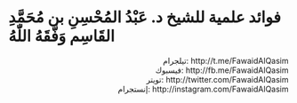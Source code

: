 # فوائد علمية للشيخ د. عَبْدُ المُحْسِنِ بن مُحَمَّدِ القَاسِم وَفَّقَهُ اللّٰهُ

<p align="right">
تيلجرام: <a>http://t.me/FawaidAlQasim</a><br/>
فيسبوك: <a>http://fb.me/FawaidAlQasim</a><br/>
تويتر: <a>http://twitter.com/FawaidAlQasim</a><br/>
إنستجرام: <a>http://instagram.com/FawaidAlQasim</a><br/></p>
